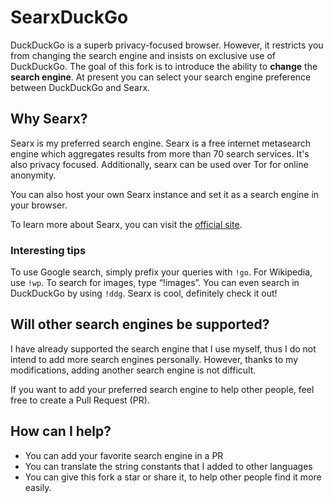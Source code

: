 # SearxDuckGo
DuckDuckGo is a superb privacy-focused browser. However, it restricts you from changing the search engine and insists on exclusive use of DuckDuckGo. The goal of this fork is to introduce the ability to **change** the **search engine**. At present you can select your search engine preference between DuckDuckGo and Searx.

## Why Searx?

Searx is my preferred search engine. Searx is a free internet metasearch engine which aggregates results from more than 70 search services. It's also privacy focused. Additionally, searx can be used over Tor for online anonymity.

You can also host your own Searx instance and set it as a search engine in your browser.

To learn more about Searx, you can visit the [official site](https://docs.searxng.org/index.html).

### Interesting tips

To use Google search, simply prefix your queries with `!go`. For Wikipedia, use `!wp`. To search for images, type “!images”. You can even search in DuckDuckGo by using `!ddg`. Searx is cool, definitely check it out!

## Will other search engines be supported?

I have already supported the search engine that I use myself, thus I do not intend to add more search engines personally. However, thanks to my modifications, adding another search engine is not difficult. 

If you want to add your preferred search engine to help other people, feel free to create a Pull Request (PR).

## How can I help?

- You can add your favorite search engine in a PR
- You can translate the string constants that I added to other languages
- You can give this fork a star or share it, to help other people find it more easily. 

